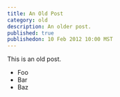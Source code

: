 ```yaml
---
title: An Old Post
category: old
description: An older post.
published: true
publishedon: 10 Feb 2012 10:00 MST
---
```

This is an old post.

* Foo
* Bar
* Baz